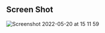 ## Screen Shot
![Screenshot 2022-05-20 at 15 11 59](https://user-images.githubusercontent.com/48878455/169535470-0fb6e6d1-08d1-43c7-b984-d76c1f67a7c3.png)
